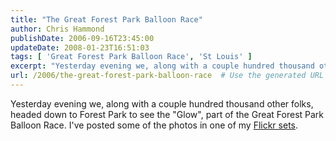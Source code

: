 ```yaml
---
title: "The Great Forest Park Balloon Race"
author: Chris Hammond
publishDate: 2006-09-16T23:45:00
updateDate: 2008-01-23T16:51:03
tags: [ 'Great Forest Park Balloon Race', 'St Louis' ]
excerpt: "Yesterday evening we, along with a couple hundred thousand other folks, headed down to Forest Park to see the &quot;Glow&quot;, part of the Great Forest Park Balloon Race. I&#39;ve posted some of the photos in one of my Flickr..."
url: /2006/the-great-forest-park-balloon-race  # Use the generated URL with year
---
```

<p>Yesterday evening we, along with a couple hundred thousand other folks, headed down to Forest Park to see the &quot;Glow&quot;, part of the Great Forest Park Balloon Race. I&#39;ve posted some of the photos in one of my <a href="https://www.flickr.com/photos/chammond/sets/72157594287247860/" target="_blank">Flickr sets</a>.</p>
